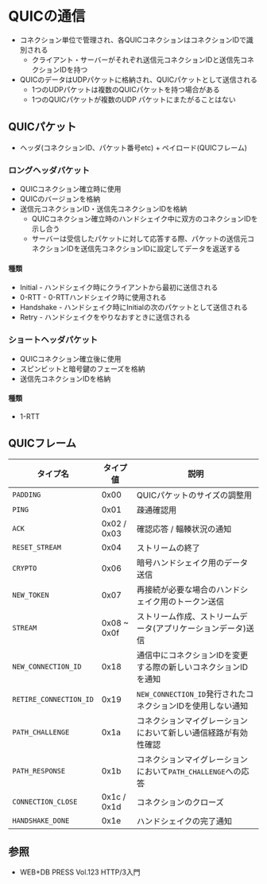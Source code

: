 # QUICの通信
- コネクション単位で管理され、各QUICコネクションはコネクションIDで識別される
  - クライアント・サーバーがそれぞれ送信元コネクションIDと送信先コネクションIDを持つ
- QUICのデータはUDPパケットに格納され、QUICパケットとして送信される
  - 1つのUDPパケットは複数のQUICパケットを持つ場合がある
  - 1つのQUICパケットが複数のUDP パケットにまたがることはない

## QUICパケット
- ヘッダ(コネクションID、パケット番号etc) + ペイロード(QUICフレーム)

### ロングヘッダパケット
- QUICコネクション確立時に使用
- QUICのバージョンを格納
- 送信元コネクションID・送信先コネクションIDを格納
  - QUICコネクション確立時のハンドシェイク中に双方のコネクションIDを示し合う
  - サーバーは受信したパケットに対して応答する際、パケットの送信元コネクションIDを送信先コネクションIDに設定してデータを返送する

#### 種類
- Initial - ハンドシェイク時にクライアントから最初に送信される
- 0-RTT - 0-RTTハンドシェイク時に使用される
- Handshake - ハンドシェイク時にInitialの次のパケットとして送信される
- Retry - ハンドシェイクをやりなおすときに送信される

### ショートヘッダパケット
- QUICコネクション確立後に使用
- スピンビットと暗号鍵のフェーズを格納
- 送信先コネクションIDを格納

#### 種類
- 1-RTT

## QUICフレーム
| タイプ名               | タイプ値    | 説明                                                           |
| -                      | -           | -                                                              |
| `PADDING`              | 0x00        | QUICパケットのサイズの調整用                                   |
| `PING`                 | 0x01        | 疎通確認用                                                     |
| `ACK`                  | 0x02 / 0x03 | 確認応答 / 輻輳状況の通知                                      |
| `RESET_STREAM`         | 0x04        | ストリームの終了                                               |
| `CRYPTO`               | 0x06        | 暗号ハンドシェイク用のデータ送信                               |
| `NEW_TOKEN`            | 0x07        | 再接続が必要な場合のハンドシェイク用のトークン送信             |
| `STREAM`               | 0x08 ~ 0x0f | ストリーム作成、ストリームデータ(アプリケーションデータ)送信   |
| `NEW_CONNECTION_ID`    | 0x18        | 通信中にコネクションIDを変更する際の新しいコネクションIDを通知 |
| `RETIRE_CONNECTION_ID` | 0x19        | `NEW_CONNECTION_ID`発行されたコネクションIDを使用しない通知    |
| `PATH_CHALLENGE`       | 0x1a        | コネクションマイグレーションにおいて新しい通信経路が有効性確認 |
| `PATH_RESPONSE`        | 0x1b        | コネクションマイグレーションにおいて`PATH_CHALLENGE`への応答   |
| `CONNECTION_CLOSE`     | 0x1c / 0x1d | コネクションのクローズ                                         |
| `HANDSHAKE_DONE`       | 0x1e        | ハンドシェイクの完了通知                                       |

## 参照
- WEB+DB PRESS Vol.123 HTTP/3入門
